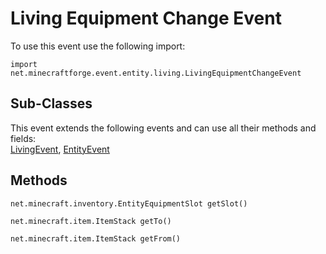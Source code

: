 # Living Equipment Change Event

To use this event use the following import:
```groovy:no-line-numbers
import net.minecraftforge.event.entity.living.LivingEquipmentChangeEvent
```

## Sub-Classes
This event extends the following events and can use all their methods and fields: <br>
[LivingEvent](living_event/living_event.md), [EntityEvent](entity_event/entity_event.md)

## Methods
```groovy:no-line-numbers
net.minecraft.inventory.EntityEquipmentSlot getSlot()
```

```groovy:no-line-numbers
net.minecraft.item.ItemStack getTo()
```

```groovy:no-line-numbers
net.minecraft.item.ItemStack getFrom()
```
